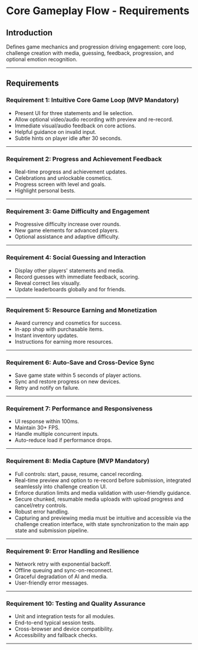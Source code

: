 # Core Gameplay Flow - Requirements

## Introduction

Defines game mechanics and progression driving engagement: core loop, challenge creation with media, guessing, feedback, progression, and optional emotion recognition.

***

## Requirements

### Requirement 1: Intuitive Core Game Loop (MVP Mandatory)

- Present UI for three statements and lie selection.
- Allow optional video/audio recording with preview and re-record.
- Immediate visual/audio feedback on core actions.
- Helpful guidance on invalid input.
- Subtle hints on player idle after 30 seconds.

***

### Requirement 2: Progress and Achievement Feedback

- Real-time progress and achievement updates.
- Celebrations and unlockable cosmetics.
- Progress screen with level and goals.
- Highlight personal bests.

***

### Requirement 3: Game Difficulty and Engagement

- Progressive difficulty increase over rounds.
- New game elements for advanced players.
- Optional assistance and adaptive difficulty.

***

### Requirement 4: Social Guessing and Interaction

- Display other players' statements and media.
- Record guesses with immediate feedback, scoring.
- Reveal correct lies visually.
- Update leaderboards globally and for friends.

***

### Requirement 5: Resource Earning and Monetization

- Award currency and cosmetics for success.
- In-app shop with purchasable items.
- Instant inventory updates.
- Instructions for earning more resources.

***

### Requirement 6: Auto-Save and Cross-Device Sync

- Save game state within 5 seconds of player actions.
- Sync and restore progress on new devices.
- Retry and notify on failure.

***

### Requirement 7: Performance and Responsiveness

- UI response within 100ms.
- Maintain 30+ FPS.
- Handle multiple concurrent inputs.
- Auto-reduce load if performance drops.

***

### Requirement 8: Media Capture (MVP Mandatory)

- Full controls: start, pause, resume, cancel recording.
- Real-time preview and option to re-record before submission, integrated seamlessly into challenge creation UI.
- Enforce duration limits and media validation with user-friendly guidance.
- Secure chunked, resumable media uploads with upload progress and cancel/retry controls.
- Robust error handling.
- Capturing and previewing media must be intuitive and accessible via the challenge creation interface, with state synchronization to the main app state and submission pipeline.

***

### Requirement 9: Error Handling and Resilience

- Network retry with exponential backoff.
- Offline queuing and sync-on-reconnect.
- Graceful degradation of AI and media.
- User-friendly error messages.

***

### Requirement 10: Testing and Quality Assurance

- Unit and integration tests for all modules.
- End-to-end typical session tests.
- Cross-browser and device compatibility.
- Accessibility and fallback checks.

***